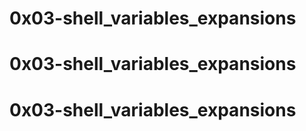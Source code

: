 # 0x03-shell_variables_expansions
# 0x03-shell_variables_expansions
# 0x03-shell_variables_expansions
